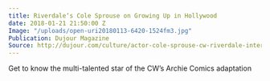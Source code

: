```yaml
---
title: Riverdale‘s Cole Sprouse on Growing Up in Hollywood
date: 2018-01-21 21:50:00 Z
Image: "/uploads/open-uri20180113-6420-1524fm3.jpg"
Publication: Dujour Magazine
Source: http://dujour.com/culture/actor-cole-sprouse-cw-riverdale-interview/
---
```


Get to know the multi-talented star of the CW’s Archie Comics adaptation

